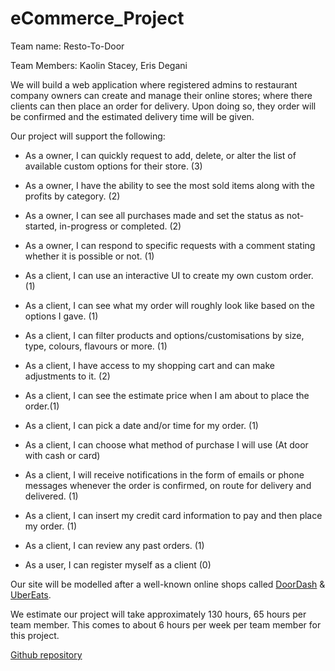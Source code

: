 # eCommerce_Project
Team name: Resto-To-Door

Team Members: Kaolin Stacey, Eris Degani

We will build a web application where registered admins to restaurant company owners can create and manage their online stores; where there clients can then place an order for delivery. Upon doing so, they order will be confirmed and the estimated delivery time will be given.

Our project will support the following:
-	As a owner, I can quickly request to add, delete, or alter the list of available custom options for their store. (3)
-	As a owner, I have the ability to see the most sold items along with the profits by category. (2)
-   As a owner, I can see all purchases made and set the status as not-started, in-progress or completed. (2)
-   As a owner, I can respond to specific requests with a comment stating whether it is possible or not. (1)

-   As a client, I can use an interactive UI to create my own custom order. (1)
-   As a client, I can see what my order will roughly look like based on the options I gave. (1)
-	As a client, I can filter products and options/customisations by size, type, colours, flavours or more. (1)
-	As a client, I have access to my shopping cart and can make adjustments to it. (2)
-	As a client, I can see the estimate price when I am about to place the order.(1)
-	As a client, I can pick a date and/or time for my order. (1)
-   As a client, I can choose what method of purchase I will use (At door with cash or card)
-	As a client, I will receive notifications in the form of emails or phone messages whenever the order is confirmed, on route for         delivery and delivered. (1)
-	As a client, I can insert my credit card information to pay and then place my order. (1)
-	As a client, I can review any past orders. (1)
-	As a user, I can register myself as a client (0)


Our site will be modelled after a well-known online shops called [DoorDash](https://www.doordash.com/en-CA) & 
[UberEats](https://www.ubereats.com/ca). 

We estimate our project will take approximately 130 hours, 65 hours per team member. This comes to about 6 hours per week per team member for this project.

[Github repository](https://github.com/MercyWhistles/Ecommerce-Project)